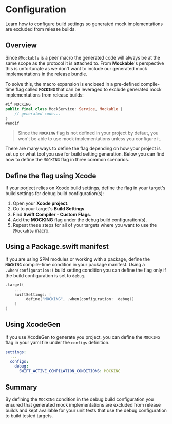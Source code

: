 # Configuration

Learn how to configure build settings so generated mock implementations are excluded from release builds.

## Overview

Since `@Mockable` is a peer macro the generated code will always be at the same scope as the protocol it is attached to. From **Mockable**'s perspective this is unfortunate as we don't want to include our generated mock implementations in the release bundle.

To solve this, the macro expansion is enclosed in a pre-defined compile-time flag called **`MOCKING`** that can be leveraged to exclude generated mock implementations from release builds:
```swift
#if MOCKING
public final class MockService: Service, Mockable {
    // generated code...
}
#endif
```

> Since the **`MOCKING`** flag is not defined in your project by defaut, you won't be able to use mock implementations unless you configure it.

There are many ways to define the flag depending on how your project is set up or what tool you use for build setting generation. Below you can find how to define the `MOCKING` flag in three common scenarios.

## Define the flag using Xcode
If your porject relies on Xcode build settings, define the flag in your target's build settings for debug build configuration(s):
1. Open your **Xcode project**.
2. Go to your target's **Build Settings**.
3. Find **Swift Compiler - Custom Flags**.
4. Add the **MOCKING** flag under the debug build configuration(s).
5. Repeat these steps for all of your targets where you want to use the `@Mockable` macro.

## Using a Package.swift manifest
If you are using SPM modules or working with a package, define the **`MOCKING`** compile-time condition in your package manifest. Using a `.when(configuration:)` build setting condition you can define the flag only if the build configuration is set to `debug`.
```swift
.target(
    ...
    swiftSettings: [
        .define("MOCKING", .when(configuration: .debug))
    ]
)
```

## Using XcodeGen
If you use XcodeGen to generate you project, you can define the `MOCKING` flag in your yaml file under the `configs` definition.  
```yml
settings:
  ...
  configs:
    debug:
      SWIFT_ACTIVE_COMPILATION_CONDITIONS: MOCKING
```

## Summary

By defining the `MOCKING` condition in the debug build configuration you ensured that generated mock implementations are excluded from release builds and kept available for your unit tests that use the debug configuration to build tested targets. 
